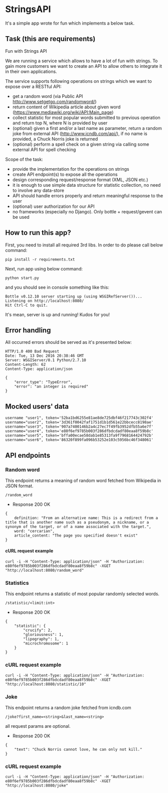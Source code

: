 
# StringsAPI
It's a simple app wrote for fun which implements a below task.

## Task (this are requirements) 
Fun with Strings API
    
We are running a service which allows to have a lot of fun with strings.
To gain more customers we want to create an API to allow others to integrate it in their own applications.
    
The service supports following operations on strings which we want to expose over a RESTful API:
- get a random word (via Public API http://www.setgetgo.com/randomword/)
- return content of Wikipedia article about given word (https://www.mediawiki.org/wiki/API:Main_page)
- collect statistic for most popular words submitted to previous operation and return top N, where N is provided by user
- (optional) given a first and/or a last name as parameter, return a random joke from external API (http://www.icndb.com/api/),
if no name is provided, a Chuck Norris joke is returned
- (optional) perform a spell check on a given string via calling some external API for spell checking
    
Scope of the task:
- provide the implementation for the operations on strings
- create API endpoint(s) to expose all the operations
- design corresponding request/response format (XML, JSON etc.)
- it is enough to use simple data structure for statistic collection, no need to involve any data-store
- API should handle errors properly and return meaningful response to the user
- (optional) user authorization for our API
- no frameworks (especially no Django). Only bottle + request/gevent can be used


## How to run this app?
First, you need to install all required 3rd libs. In order to do please call below command:
```
pip install -r requirements.txt
```

Next, run app using below command:
```
python start.py
```

and you should see in console something like this:
```
Bottle v0.12.10 server starting up (using WSGIRefServer())...
Listening on http://localhost:8080/
Hit Ctrl-C to quit.
```
It's mean, server is up and running! Kudos for you!

## Error handling
All occurred errors should be served as it's presented below:
```
HTTP/1.0 400 Bad Request
Date: Tue, 13 Dec 2016 20:38:46 GMT
Server: WSGIServer/0.1 Python/2.7.10
Content-Length: 62
Content-Type: application/json

{
    "error_type": "TypeError",
    "error": "an integer is required"
}
```

## Mocked users' data
```
username "user1", token='52ba1bd6255e81ae8de725dbf46f217743c302f4'
username="user2", token='3d361f0042faf1751d1b1d561e22bbcecc8198ae'
username="user3", token='907a7400146b2a4c27ec7f49fb3952dfb55a6e7f'
username="user4", token='e80f6ef9785b003f286dfbdcdadf80eaa8f59b8c'
username="user5", token='bffa00ecae58dab1e85313fa9f7968164424792b'
username="user6", token='86320f899fa096b53252e103c5956bc46f348061'
```

## API endpoints

### Random word
This endpoint returns a meaning of random word fetched from Wikipedia in JSON format.

```
/random_word
```

+ Response 200 OK
```
{
    definition: "From an alternative name: This is a redirect from a title that is another name such as a pseudonym, a nickname, or a synonym of the target, or of a name associated with the target.",
    word: "cercarian",
    article_content: "The page you specified doesn't exist"
}
```

#### cURL request example
```
curl -i -H "Content-Type: application/json" -H "Authorization: e80f6ef9785b003f286dfbdcdadf80eaa8f59b8c" -XGET "http://localhost:8080/random_word"
```

### Statistics
This endpoint returns a statistic of most popular randomly selected words.

```
/statistic/<limit:int>
```

+ Response 200 OK
```
{
    "statistic": {
        "crucify": 2,
        "gloriousness": 1,
        "lipography": 1,
        "microchromosome": 1
    }
}
```

### cURL request example
```
curl -i -H "Content-Type: application/json" -H "Authorization: e80f6ef9785b003f286dfbdcdadf80eaa8f59b8c" -XGET "http://localhost:8080/statistic/10"
```


### Joke
This endpoint returns a random joke fetched from icndb.com

```
/joke?first_name=<string>&last_name=<string>
```
all request params are optional.

+ Response 200 OK
```
{
    "text": "Chuck Norris cannot love, he can only not kill."
}
```

### cURL request example
```
curl -i -H "Content-Type: application/json" -H "Authorization: e80f6ef9785b003f286dfbdcdadf80eaa8f59b8c" -XGET "http://localhost:8080/joke"
```
